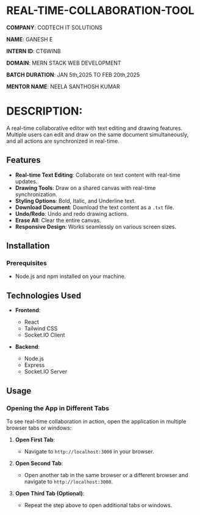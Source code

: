 # REAL-TIME-COLLABORATION-TOOL

**COMPANY**: CODTECH IT SOLUTIONS

**NAME**: GANESH E

**INTERN ID**: CT6WINB

**DOMAIN**: MERN STACK WEB DEVELOPMENT

**BATCH DURATION**: JAN 5th,2025 TO FEB 20th,2025

**MENTOR NAME**: NEELA SANTHOSH KUMAR

# DESCRIPTION:
A real-time collaborative editor with text editing and drawing features. Multiple users can edit and draw on the same document simultaneously, and all actions are synchronized in real-time.

## Features

- **Real-time Text Editing**: Collaborate on text content with real-time updates.
- **Drawing Tools**: Draw on a shared canvas with real-time synchronization.
- **Styling Options**: Bold, Italic, and Underline text.
- **Download Document**: Download the text content as a `.txt` file.
- **Undo/Redo**: Undo and redo drawing actions.
- **Erase All**: Clear the entire canvas.
- **Responsive Design**: Works seamlessly on various screen sizes.

## Installation

### Prerequisites

- Node.js and npm installed on your machine.

## Technologies Used

- **Frontend**:
  - React
  - Tailwind CSS
  - Socket.IO Client

- **Backend**:
  - Node.js
  - Express
  - Socket.IO Server
 
## Usage

### Opening the App in Different Tabs

To see real-time collaboration in action, open the application in multiple browser tabs or windows:

1. **Open First Tab**:
   - Navigate to `http://localhost:3000` in your browser.

2. **Open Second Tab**:
   - Open another tab in the same browser or a different browser and navigate to `http://localhost:3000`.

3. **Open Third Tab (Optional)**:
   - Repeat the step above to open additional tabs or windows.
